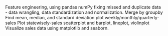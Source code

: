 Feature engineering, using pandas numPy fixing missed and duplicate data - 
data wrangling, data standardization and normalization.
Merge by groupby
Find mean, median, and standard deviation
plot weekly/monthly/quarterly-sales
Plot statewisely-sales
scatterplot and barplot, lineplot, violinplot
Visualize sales data using matplotlib and seaborn.
